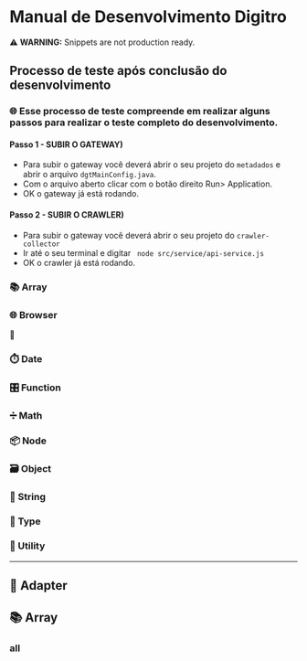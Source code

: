 # Manual de Desenvolvimento Digitro

⚠️ **WARNING:** Snippets are not production ready.

## Processo de teste após conclusão do desenvolvimento

### 🌐 Esse processo de teste compreende em realizar alguns passos para realizar o teste completo do desenvolvimento.
#### Passo 1 - SUBIR O GATEWAY)
* Para subir o gateway você deverá abrir o seu projeto do ``` metadados ``` e abrir o arquivo ``` dgtMainConfig.java ```.
* Com o arquivo aberto clicar com o botão direito Run> Application.
* OK o gateway já está rodando.

#### Passo 2 - SUBIR O CRAWLER)
* Para subir o gateway você deverá abrir o seu projeto do ``` crawler-collector ```
* Ir até o seu terminal e digitar ``` node src/service/api-service.js```
* OK o crawler já está rodando.

### 📚 Array

### 🌐 Browser
🔌

### ⏱️ Date


### 🎛️ Function
### ➗ Math


### 📦 Node


### 🗃️ Object


### 📜 String
### 📃 Type

### 🔧 Utility

---
 ## 🔌 Adapter

 ## 📚 Array

### all
